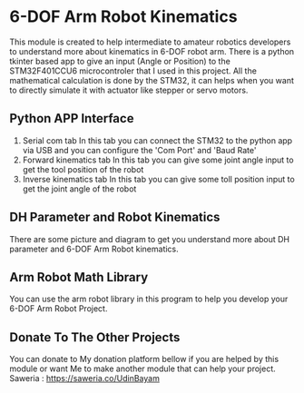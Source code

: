 # 6-DOF Arm Robot Kinematics

This module is created to help intermediate to amateur robotics developers to understand more about kinematics in 6-DOF robot arm. There is a python tkinter based app to give an input (Angle or Position) to the STM32F401CCU6 microcontroler that I used in this project. All the mathematical calculation is done by the STM32, it can helps when you want to directly simulate it with actuator like stepper or servo motors.

## Python APP Interface
1. Serial com tab
   In this tab you can connect the STM32 to the python app via USB and you can configure the 'Com Port' and 'Baud Rate'
3. Forward kinematics tab
   In this tab you can give some joint angle input to get the tool position of the robot
5. Inverse kinematics tab
   In this tab you can give some toll position input to get the joint angle of the robot

## DH Parameter and Robot Kinematics
There are some picture and diagram to get you understand more about DH parameter and 6-DOF Arm Robot kinematics.

## Arm Robot Math Library
You can use the arm robot library in this program to help you develop your 6-DOF Arm Robot Project. 

## Donate To The Other Projects
You can donate to My donation platform bellow if you are helped by this module or want Me to make another module that can help your project.
Saweria : https://saweria.co/UdinBayam

